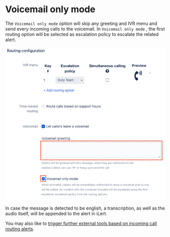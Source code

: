 # Voicemail only mode

The `Voicemail only mode` option will skip any greeting and IVR menu and send every incoming calls to the voicemail. In `Voicemail only mode` , the first routing option will be selected as escalation policy to escalate the related alert.

![](<../.gitbook/assets/image (19).png>)

In case the message is detected to be english, a transcription, as well as the audio itself, will be appended to the alert in iLert.

You may also like to [trigger further external tools based on incoming call routing alerts](adding-webhooks-and-outbound-chat-messages.md).
